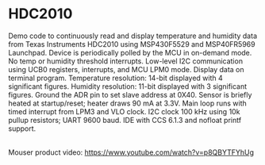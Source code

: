 # HDC2010
 
Demo code to continuously read and display temperature and humidity data from Texas Instruments HDC2010 using MSP430F5529 and MSP40FR5969 Launchpad.
Device is periodically polled by the MCU in on-demand mode. No temp or humidity threshold interrupts.
Low-level I2C communication using UCB0 registers, interrupts, and MCU LPM0 mode. Display data on terminal program.
Temperature resolution: 14-bit displayed with 4 significant figures.
Humidity resolution: 11-bit displayed with 3 significant figures. Ground the ADR pin to set slave address at 0X40.
Sensor is briefly heated at startup/reset; heater draws 90 mA at 3.3V.
Main loop runs with timed interrupt from LPM3 and VLO clock. I2C clock 100 kHz using 10k pullup resistors; UART 9600 baud.
IDE with CCS 6.1.3 and nofloat printf support.

<br>Mouser product video: https://www.youtube.com/watch?v=p8QBYTFYhUg
